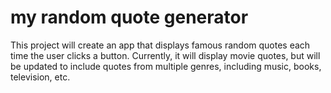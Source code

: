 # my random quote generator
This project will create an app that displays famous random quotes each time the user clicks a button.
Currently, it will display movie quotes, but will be updated to include quotes from multiple genres, including music, books, television, etc.